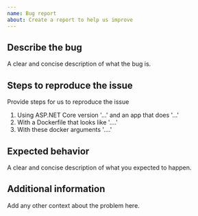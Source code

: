 ```yaml
---
name: Bug report
about: Create a report to help us improve
---
```


## Describe the bug
A clear and concise description of what the bug is.

## Steps to reproduce the issue
Provide steps for us to reproduce the issue 

1. Using ASP.NET Core version '...' and an app that does '...'
2. With a Dockerfile that looks like '....'
3. With these docker arguments '....'

## Expected behavior
A clear and concise description of what you expected to happen.

## Additional information
Add any other context about the problem here.
